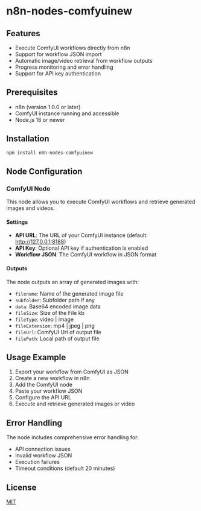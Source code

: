 
# n8n-nodes-comfyuinew

## Features

- Execute ComfyUI workflows directly from n8n
- Support for workflow JSON import
- Automatic image/video retrieval from workflow outputs
- Progress monitoring and error handling
- Support for API key authentication

## Prerequisites

- n8n (version 1.0.0 or later)
- ComfyUI instance running and accessible
- Node.js 16 or newer

## Installation

```bash
npm install n8n-nodes-comfyuinew
```

## Node Configuration

### ComfyUI Node

This node allows you to execute ComfyUI workflows and retrieve generated images and videos.

#### Settings

- **API URL**: The URL of your ComfyUI instance (default: http://127.0.0.1:8188)
- **API Key**: Optional API key if authentication is enabled
- **Workflow JSON**: The ComfyUI workflow in JSON format

#### Outputs

The node outputs an array of generated images with:
- `filename`: Name of the generated image file
- `subfolder`: Subfolder path if any
- `data`: Base64 encoded image data
- `fileSize`: Size of the File kb
- `fileType`: video | image
- `fileExtension`: mp4 | jpeg | png
- `fileUrl`: ComfyUI Url of output file
- `filePath`: Local path of output file

## Usage Example

1. Export your workflow from ComfyUI as JSON
2. Create a new workflow in n8n
3. Add the ComfyUI node
4. Paste your workflow JSON
5. Configure the API URL
6. Execute and retrieve generated images or video

## Error Handling

The node includes comprehensive error handling for:
- API connection issues
- Invalid workflow JSON
- Execution failures
- Timeout conditions (default 20 minutes)

## License

[MIT](LICENSE.md)
 